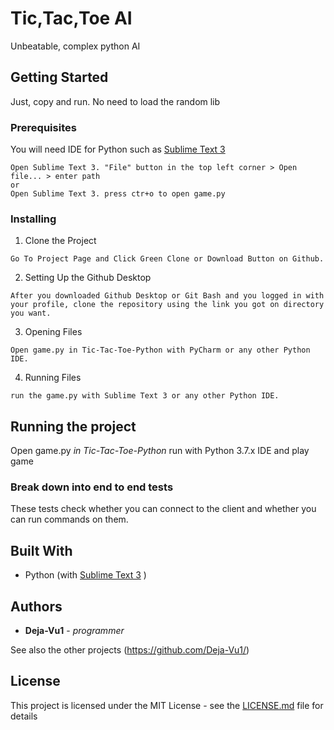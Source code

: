 # Tic,Tac,Toe AI

Unbeatable, complex python AI


## Getting Started

Just, copy and run. No need to load the random lib

### Prerequisites

You will need IDE for Python such as [Sublime Text 3](https://www.sublimetext.com/3)

```
Open Sublime Text 3. "File" button in the top left corner > Open file... > enter path
or
Open Sublime Text 3. press ctr+o to open game.py
```

### Installing

1) Clone the Project

```
Go To Project Page and Click Green Clone or Download Button on Github.
```

2) Setting Up the Github Desktop

```
After you downloaded Github Desktop or Git Bash and you logged in with your profile, clone the repository using the link you got on directory you want.
```


3) Opening Files

```
Open game.py in Tic-Tac-Toe-Python with PyCharm or any other Python IDE.
```

4) Running Files

```
run the game.py with Sublime Text 3 or any other Python IDE.
```

## Running the project

Open game.py *in Tic-Tac-Toe-Python*
run with Python 3.7.x IDE
and play game

### Break down into end to end tests

These tests check whether you can connect to the client and whether you can run commands on them.

## Built With

* Python (with [Sublime Text 3](https://www.sublimetext.com/3) )

## Authors

* **Deja-Vu1** - *programmer* 

See also the other projects (https://github.com/Deja-Vu1/)

## License

This project is licensed under the MIT License - see the [LICENSE.md](https://github.com/Deja-Vu1/Tic-Tac-Toe-Python/blob/master/LICENSE) file for details
